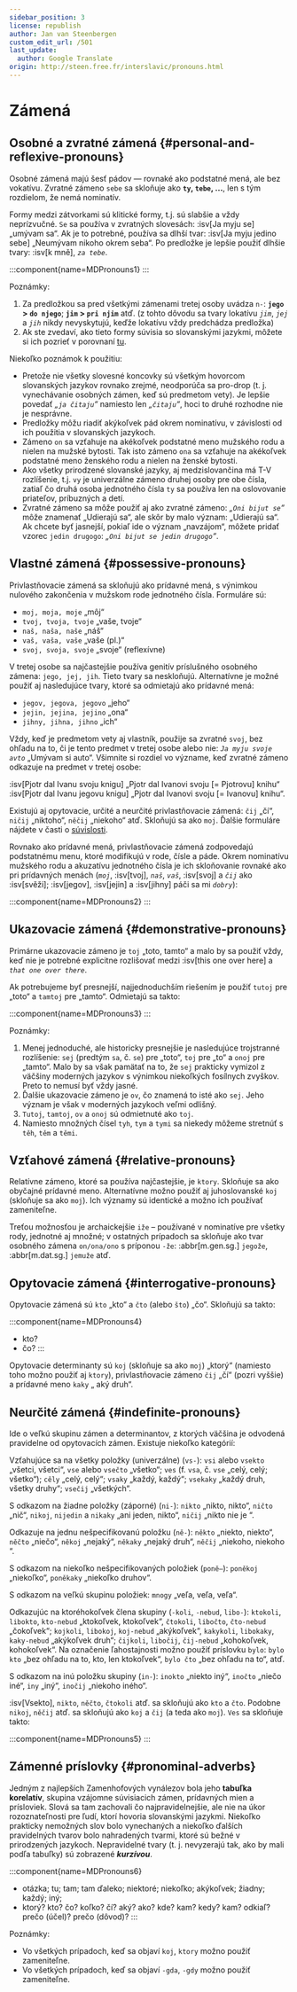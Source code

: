 ```yaml
---
sidebar_position: 3
license: republish
author: Jan van Steenbergen
custom_edit_url: /501
last_update:
  author: Google Translate
origin: http://steen.free.fr/interslavic/pronouns.html
---
```


# Zámená

## Osobné a zvratné zámená \{#personal-and-reflexive-pronouns}

Osobné zámená majú šesť pádov — rovnaké ako podstatné mená, ale bez vokatívu. Zvratné zámeno `sebe` sa skloňuje ako **`ty`, `tebe`, ...**, len s tým rozdielom, že nemá nominatív.

Formy medzi zátvorkami sú klitické formy, t.j. sú slabšie a vždy neprízvučné. `Se` sa používa v zvratných slovesách: :isv[Ja myju se] „umývam sa“. Ak je to potrebné, používa sa dlhší tvar: :isv[Ja myju jedino sebe] „Neumývam nikoho okrem seba“. Po predložke je lepšie použiť dlhšie tvary: :isv[k mně], _`za tebe`_.

:::component{name=MDPronouns1}
:::

Poznámky:

1. Za predložkou sa pred všetkými zámenami tretej osoby uvádza `n-`: **`jego` > `do njego`**; **`jim` > `pri njim`** atď. (z tohto dôvodu sa tvary lokatívu _`jim`_, _`jej`_ a _`jih`_ nikdy nevyskytujú, keďže lokatívu vždy predchádza predložka)
2. Ak ste zvedaví, ako tieto formy súvisia so slovanskými jazykmi, môžete si ich pozrieť v porovnaní [tu][1].

Niekoľko poznámok k použitiu:

- Pretože nie všetky slovesné koncovky sú všetkým hovorcom slovanských jazykov rovnako zrejmé, neodporúča sa pro-drop (t. j. vynechávanie osobných zámen, keď sú predmetom vety). Je lepšie povedať _„`ja čitaju`“_ namiesto len _„`čitaju`“_, hoci to druhé rozhodne nie je nesprávne.
- Predložky môžu riadiť akýkoľvek pád okrem nominatívu, v závislosti od ich použitia v slovanských jazykoch.
- Zámeno `on` sa vzťahuje na akékoľvek podstatné meno mužského rodu a nielen na mužské bytosti. Tak isto zámeno `ona` sa vzťahuje na akékoľvek podstatné meno ženského rodu a nielen na ženské bytosti.
- Ako všetky prirodzené slovanské jazyky, aj medzislovančina má T-V rozlíšenie, t.j. `vy` je univerzálne zámeno druhej osoby pre obe čísla, zatiaľ čo druhá osoba jednotného čísla `ty` sa používa len na oslovovanie priateľov, príbuzných a detí.
- Zvratné zámeno sa môže použiť aj ako zvratné zámeno: _„`Oni bijut se`“_ môže znamenať „Udierajú sa“, ale skôr by malo význam: „Udierajú sa“. Ak chcete byť jasnejší, pokiaľ ide o význam „navzájom“, môžete pridať vzorec `jedin drugogo`: _„`Oni bijut se jedin drugogo`“_.

## Vlastné zámená \{#possessive-pronouns}

Privlastňovacie zámená sa skloňujú ako prídavné mená, s výnimkou nulového zakončenia v mužskom rode jednotného čísla. Formuláre sú:

- `moj, moja, moje` „môj“
- `tvoj, tvoja, tvoje` „vaše, tvoje“
- `naš, naša, naše` „náš“
- `vaš, vaša, vaše` „vaše (pl.)“
- `svoj, svoja, svoje` „svoje“ (reflexívne)

V tretej osobe sa najčastejšie používa genitív príslušného osobného zámena: `jego, jej, jih`. Tieto tvary sa neskloňujú. Alternatívne je možné použiť aj nasledujúce tvary, ktoré sa odmietajú ako prídavné mená:

- `jegov, jegova, jegovo` „jeho“
- `jejin, jejina, jejino` „ona“
- `jihny, jihna, jihno` „ich“

Vždy, keď je predmetom vety aj vlastník, použije sa zvratné `svoj`, bez ohľadu na to, či je tento predmet v tretej osobe alebo nie: _`Ja myju svoje avto`_ „Umývam si auto“. Všimnite si rozdiel vo význame, keď zvratné zámeno odkazuje na predmet v tretej osobe:

:isv[Pjotr dal Ivanu svoju knigu] „Pjotr dal Ivanovi svoju \[= Pjotrovu] knihu“
:isv[Pjotr dal Ivanu jegovu knigu] „Pjotr dal Ivanovi svoju \[= Ivanovu] knihu“.

Existujú aj opytovacie, určité a neurčité privlastňovacie zámená: `čij` „čí“, `ničij` „niktoho“, `něčij` „niekoho“ atď. Skloňujú sa ako `moj`. Ďalšie formuláre nájdete v časti o [súvislosti][2].

Rovnako ako prídavné mená, privlastňovacie zámená zodpovedajú podstatnému menu, ktoré modifikujú v rode, čísle a páde. Okrem nominatívu mužského rodu a akuzatívu jednotného čísla je ich skloňovanie rovnaké ako pri prídavných menách (_`moj`_, :isv[tvoj], _`naš`_, _`vaš`_, :isv[svoj] a _`čij`_ ako :isv[svěži]; :isv[jegov], :isv[jejin] a :isv[jihny] páči sa mi _`dobry`_):

:::component{name=MDPronouns2}
:::

## Ukazovacie zámená \{#demonstrative-pronouns}

Primárne ukazovacie zámeno je `toj` „toto, tamto“ a malo by sa použiť vždy, keď nie je potrebné explicitne rozlišovať medzi :isv[this one over here] a _`that one over there`_.

Ak potrebujeme byť presnejší, najjednoduchším riešením je použiť `tutoj` pre „toto“ a `tamtoj` pre „tamto“. Odmietajú sa takto:

:::component{name=MDPronouns3}
:::

Poznámky:

1. Menej jednoduché, ale historicky presnejšie je nasledujúce trojstranné rozlíšenie: `sej` (predtým `sa`, č. `se`) pre „toto“, `toj` pre „to“ a `onoj` pre „tamto“. Malo by sa však pamätať na to, že `sej` prakticky vymizol z väčšiny moderných jazykov s výnimkou niekoľkých fosílnych zvyškov. Preto to nemusí byť vždy jasné.
2. Ďalšie ukazovacie zámeno je `ov`, čo znamená to isté ako `sej`. Jeho význam je však v moderných jazykoch veľmi odlišný.
3. `Tutoj`, `tamtoj`, `ov` a `onoj` sú odmietnuté ako `toj`.
4. Namiesto množných čísel `tyh`, `tym` a `tymi` sa niekedy môžeme stretnúť s `těh`, `těm` a `těmi`.

## Vzťahové zámená \{#relative-pronouns}

Relatívne zámeno, ktoré sa používa najčastejšie, je `ktory`. Skloňuje sa ako obyčajné prídavné meno. Alternatívne možno použiť aj juhoslovanské `koj` (skloňuje sa ako `moj`). Ich významy sú identické a možno ich používať zameniteľne.

Treťou možnosťou je archaickejšie `iže` – používané v nominatíve pre všetky rody, jednotné aj množné; v ostatných prípadoch sa skloňuje ako tvar osobného zámena `on/ona/ono` s príponou `-že`: :abbr[m.gen.sg.] `jegože`, :abbr[m.dat.sg.] `jemuže` atď.

## Opytovacie zámená \{#interrogative-pronouns}

Opytovacie zámená sú `kto` „kto“ a `čto` (alebo `što`) „čo“. Skloňujú sa takto:

:::component{name=MDPronouns4}
* kto?
* čo?
:::

Opytovacie determinanty sú `koj` (skloňuje sa ako `moj`) „ktorý“ (namiesto toho možno použiť aj `ktory`), privlastňovacie zámeno `čij` „čí“ (pozri vyššie) a prídavné meno `kaky` „ aký druh“.

## Neurčité zámená \{#indefinite-pronouns}

Ide o veľkú skupinu zámen a determinantov, z ktorých väčšina je odvodená pravidelne od opytovacích zámen. Existuje niekoľko kategórií:

Vzťahujúce sa na všetky položky (univerzálne) (`vs-`): `vsi` alebo `vsekto` „všetci, všetci“, `vse` alebo `vsečto` „všetko“; `ves` (f. `vsa`, č. `vse` „celý, celý; všetko“); `cěly` „celý, celý“; `vsaky` „každý, každý“; `vsekaky` „každý druh, všetky druhy“; `vsečij` „všetkých“.

S odkazom na žiadne položky (záporné) (`ni-`): `nikto` „nikto, nikto“, `ničto` „nič“, `nikoj`, `nijedin` a `nikaky` „ani jeden, nikto“, `ničij` „nikto nie je “.

Odkazuje na jednu nešpecifikovanú položku (`ně-`): `někto` „niekto, niekto“, `něčto` „niečo“, `někoj` „nejaký“, `někaky` „nejaký druh“, `něčij` „niekoho, niekoho “.

S odkazom na niekoľko nešpecifikovaných položiek (`poně–`): `poněkoj` „niekoľko“, `poněkaky` „niekoľko druhov“.

S odkazom na veľkú skupinu položiek: `mnogy` „veľa, veľa, veľa“.

Odkazujúc na ktoréhokoľvek člena skupiny (`-koli`, `-nebud`, `libo-`): `ktokoli`, `libokto`, `kto-nebud` „ktokoľvek, ktokoľvek“, `čtokoli`, `libočto`, `čto-nebud` „čokoľvek“; `kojkoli`, `libokoj`, `koj-nebud` „akýkoľvek“, `kakykoli`, `libokaky`, `kaky-nebud` „akýkoľvek druh“; `čijkoli`, `libočij`, `čij-nebud` „kohokoľvek, kohokoľvek“. Na označenie ľahostajnosti možno použiť príslovku `bylo`: `bylo kto` „bez ohľadu na to, kto, len ktokoľvek“, `bylo čto` „bez ohľadu na to“, atď.

S odkazom na inú položku skupiny (`in-`): `inokto` „niekto iný“, `inočto` „niečo iné“, `iny` „iný“, `inočij` „niekoho iného“.

:isv[Vsekto], `nikto`, `něčto`, `čtokoli` atď. sa skloňujú ako `kto` a `čto`. Podobne `nikoj`, `něčij` atď. sa skloňujú ako `koj` a `čij` (a teda ako `moj`). `Ves` sa skloňuje takto:

:::component{name=MDPronouns5}
:::

## Zámenné príslovky \{#pronominal-adverbs}

Jedným z najlepších Zamenhofových vynálezov bola jeho **tabuľka korelatív**, skupina vzájomne súvisiacich zámen, prídavných mien a prísloviek. Slová sa tam zachovali čo najpravidelnejšie, ale nie na úkor rozoznateľnosti pre ľudí, ktorí hovoria slovanskými jazykmi. Niekoľko prakticky nemožných slov bolo vynechaných a niekoľko ďalších pravidelných tvarov bolo nahradených tvarmi, ktoré sú bežné v prirodzených jazykoch. Nepravidelné tvary (t. j. nevyzerajú tak, ako by mali podľa tabuľky) sú zobrazené _**kurzívou**_.

:::component{name=MDPronouns6}
* otázka; tu; tam; tam ďaleko; niektoré; niekoľko; akýkoľvek; žiadny; každý; iný;
* ktorý? kto? čo? koľko? čí? aký? ako? kde? kam? kedy? kam? odkiaľ? prečo (účel)? prečo (dôvod)?
:::

Poznámky:

- Vo všetkých prípadoch, keď sa objaví `koj`, `ktory` možno použiť zameniteľne.
- Vo všetkých prípadoch, keď sa objaví `-gda`, `-gdy` možno použiť zameniteľne.

[1]: http://steen.free.fr/interslavic/slavic_pronouns.html
[2]: #pronominal-adverbs
